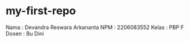 # my-first-repo
Nama  : Devandra Reswara Arkananta
NPM   : 2206083552
Kelas : PBP F
Dosen : Bu Dini

